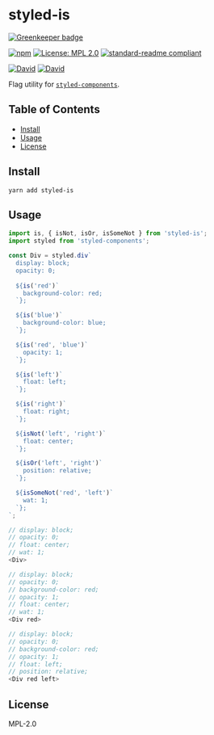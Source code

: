 # styled-is

[![Greenkeeper badge](https://badges.greenkeeper.io/yldio/styled-is.svg)](https://greenkeeper.io/)

[![npm](https://img.shields.io/npm/v/styled-is.svg?style=flat-square)](https://www.npmjs.com/package/styled-is)
[![License: MPL 2.0](https://img.shields.io/badge/License-MPL%202.0-brightgreen.svg?style=flat-square)](https://opensource.org/licenses/MPL-2.0)
[![standard-readme compliant](https://img.shields.io/badge/standard--readme-OK-green.svg?style=flat-square)](https://github.com/RichardLitt/standard-readme)

[![David](https://img.shields.io/david/dev/yldio/styled-is.svg?style=flat-square)](https://david-dm.org/yldio/styled-is?type=dev)
[![David](https://img.shields.io/david/peer/yldio/styled-is.svg?style=flat-square)](https://david-dm.org/yldio/styled-is?type=peer)

Flag utility for [`styled-components`](https://github.com/styled-components/styled-components).

## Table of Contents

- [Install](#install)
- [Usage](#usage)
- [License](#license)

## Install

```
yarn add styled-is
```

## Usage

```js
import is, { isNot, isOr, isSomeNot } from 'styled-is';
import styled from 'styled-components';

const Div = styled.div`
  display: block;
  opacity: 0;
  
  ${is('red')`
    background-color: red;
  `};

  ${is('blue')`
    background-color: blue;
  `};

  ${is('red', 'blue')`
    opacity: 1;
  `};

  ${is('left')`
    float: left;
  `};

  ${is('right')`
    float: right;
  `};

  ${isNot('left', 'right')`
    float: center;
  `};

  ${isOr('left', 'right')`
    position: relative;
  `};

  ${isSomeNot('red', 'left')`
    wat: 1;
  `};
`;

```
```js
// display: block;
// opacity: 0;
// float: center;
// wat: 1;
<Div>

// display: block;
// opacity: 0;
// background-color: red;
// opacity: 1;
// float: center;
// wat: 1;
<Div red>

// display: block;
// opacity: 0;
// background-color: red;
// opacity: 1;
// float: left;
// position: relative;
<Div red left>
```

## License

MPL-2.0

